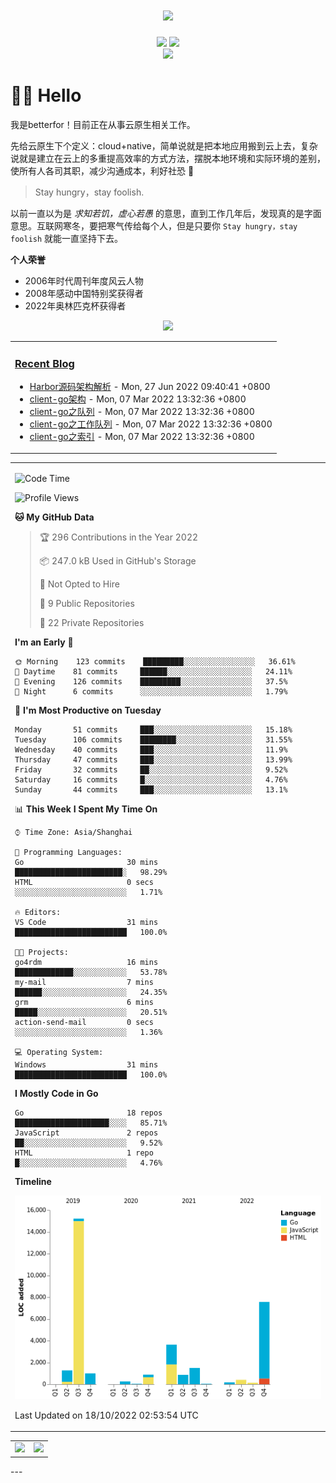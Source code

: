 <!-- 动态打字效果 -->

<h1 align="center">
  <a href="betterfor.github.io">
    <img src="https://readme-typing-svg.herokuapp.com?font=Fira+Code&size=17&pause=1000&center=true&width=500&lines=Make+clean+code+fast%2C+not+make+fast+code+clean" />
  </a>
</h1>

<!-- 个人资料徽章 -->
<div align="center">
  <a href="https://betterfor.github.io"><img src="https://img.shields.io/badge/github-github%E5%8D%9A%E5%AE%A2-green"></a>
  <!-- 访客统计 -->
  <img src="https://visitor-badge.glitch.me/badge?page_id=tioil&left_color=green&right_color=red">
</div>

<!-- 贪吃蛇贡献图 -->
<div align="center">
  <img src="https://cdn.jsdelivr.net/gh/betterfor/betterfor@main/contribution-snake/github-contribution-grid-snake.svg" />
</div>

# 🙋‍♂️ Hello

我是betterfor！目前正在从事云原生相关工作。

先给云原生下个定义：cloud+native，简单说就是把本地应用搬到云上去，复杂说就是建立在云上的多重提高效率的方式方法，摆脱本地环境和实际环境的差别，使所有人各司其职，减少沟通成本，利好社恐 🐶

> Stay hungry，stay foolish.

以前一直以为是 *求知若饥，虚心若愚* 的意思，直到工作几年后，发现真的是字面意思。互联网寒冬，要把寒气传给每个人，但是只要你 `Stay hungry，stay foolish` 就能一直坚持下去。

**个人荣誉**

- 2006年时代周刊年度风云人物
- 2008年感动中国特别奖获得者
- 2022年奥林匹克杯获得者

<!-- profile-3d-contrib -->
<div align="center"><img src="https://cdn.jsdelivr.net/gh/betterfor/betterfor@main/profile-3d-contrib/profile-season-animate.svg" /></div>

<!-- 博客动态 -->
<table align="center">
<tr>
<td valign="top">
  
### <a href="https://betterfor.github.io/" target="_blank">Recent Blog</a>
  
<!-- START_SECTION:blog -->
* <a href='https://blog.luxgreat.tk/2022/06/harbor%E6%BA%90%E7%A0%81%E6%9E%B6%E6%9E%84%E8%A7%A3%E6%9E%90/' target='_blank'>Harbor源码架构解析</a> - Mon, 27 Jun 2022 09:40:41 +0800
* <a href='https://blog.luxgreat.tk/2022/03/client-go/' target='_blank'>client-go架构</a> - Mon, 07 Mar 2022 13:32:36 +0800
* <a href='https://blog.luxgreat.tk/2022/03/03-deltafifo/' target='_blank'>client-go之队列</a> - Mon, 07 Mar 2022 13:32:36 +0800
* <a href='https://blog.luxgreat.tk/2022/03/02-workqueue/' target='_blank'>client-go之工作队列</a> - Mon, 07 Mar 2022 13:32:36 +0800
* <a href='https://blog.luxgreat.tk/2022/03/01-indexer/' target='_blank'>client-go之索引</a> - Mon, 07 Mar 2022 13:32:36 +0800
<!-- END_SECTION:blog -->
</td>  
 
</tr>    
</table>

<!-- wakatime统计 -->
<table algin="center">
<tr>
<td>
  
<!--START_SECTION:waka-->
![Code Time](http://img.shields.io/badge/Code%20Time-21%20hrs%202%20mins-blue)

![Profile Views](http://img.shields.io/badge/Profile%20Views-10-blue)

**🐱 My GitHub Data** 

> 🏆 296 Contributions in the Year 2022
 > 
> 📦 247.0 kB Used in GitHub's Storage 
 > 
> 🚫 Not Opted to Hire
 > 
> 📜 9 Public Repositories 
 > 
> 🔑 22 Private Repositories  
 > 
**I'm an Early 🐤** 

```text
🌞 Morning    123 commits    █████████░░░░░░░░░░░░░░░░   36.61% 
🌆 Daytime    81 commits     ██████░░░░░░░░░░░░░░░░░░░   24.11% 
🌃 Evening    126 commits    █████████░░░░░░░░░░░░░░░░   37.5% 
🌙 Night      6 commits      ░░░░░░░░░░░░░░░░░░░░░░░░░   1.79%

```
📅 **I'm Most Productive on Tuesday** 

```text
Monday       51 commits     ███░░░░░░░░░░░░░░░░░░░░░░   15.18% 
Tuesday      106 commits    ████████░░░░░░░░░░░░░░░░░   31.55% 
Wednesday    40 commits     ███░░░░░░░░░░░░░░░░░░░░░░   11.9% 
Thursday     47 commits     ███░░░░░░░░░░░░░░░░░░░░░░   13.99% 
Friday       32 commits     ██░░░░░░░░░░░░░░░░░░░░░░░   9.52% 
Saturday     16 commits     █░░░░░░░░░░░░░░░░░░░░░░░░   4.76% 
Sunday       44 commits     ███░░░░░░░░░░░░░░░░░░░░░░   13.1%

```


📊 **This Week I Spent My Time On** 

```text
⌚︎ Time Zone: Asia/Shanghai

💬 Programming Languages: 
Go                       30 mins             ████████████████████████░   98.29% 
HTML                     0 secs              ░░░░░░░░░░░░░░░░░░░░░░░░░   1.71%

🔥 Editors: 
VS Code                  31 mins             █████████████████████████   100.0%

🐱‍💻 Projects: 
go4rdm                   16 mins             █████████████░░░░░░░░░░░░   53.78% 
my-mail                  7 mins              ██████░░░░░░░░░░░░░░░░░░░   24.35% 
grm                      6 mins              █████░░░░░░░░░░░░░░░░░░░░   20.51% 
action-send-mail         0 secs              ░░░░░░░░░░░░░░░░░░░░░░░░░   1.36%

💻 Operating System: 
Windows                  31 mins             █████████████████████████   100.0%

```

**I Mostly Code in Go** 

```text
Go                       18 repos            █████████████████████░░░░   85.71% 
JavaScript               2 repos             ██░░░░░░░░░░░░░░░░░░░░░░░   9.52% 
HTML                     1 repo              █░░░░░░░░░░░░░░░░░░░░░░░░   4.76%

```


**Timeline**

![Chart not found](https://raw.githubusercontent.com/betterfor/betterfor/main/charts/bar_graph.png) 


 Last Updated on 18/10/2022 02:53:54 UTC
<!--END_SECTION:waka-->  
  
</td>  
</tr>  

<!-- Github Activity Graph -->  
<table>  
<tr>
  <td>
    <img src="https://wakatime.com/share/@b09b33c6-90b3-41ec-816d-f7ec19b0a0a6/44bdf4b2-83fe-44cf-b813-e2e569fbdb92.png" width="500" />
  </td>  

  <td>
    <img src="https://wakatime.com/share/@b09b33c6-90b3-41ec-816d-f7ec19b0a0a6/5b71be04-a4f0-405c-b5c9-af6ebde96a65.png" width="500" />
  </td>
</tr>  
</table>  
---
  
